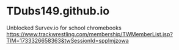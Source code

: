 # TDubs149.github.io
Unblocked Survev.io for school chromebooks
https://www.trackwrestling.com/membership/TWMemberList.jsp?TIM=1733326658363&twSessionId=spplmjzowa
